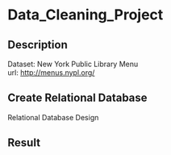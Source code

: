 # Data_Cleaning_Project

## Description
Dataset: New York Public Library Menu <br>
url: http://menus.nypl.org/<br>

## Create Relational Database
Relational Database Design<br>

## Result



